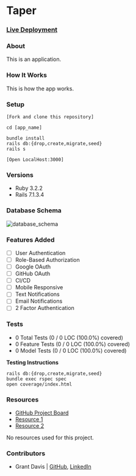 # Taper

### [Live Deployment]()

### About

This is an application.

### How It Works

This is how the app works.

### Setup

```
[Fork and clone this repository]

cd [app_name]

bundle install
rails db:{drop,create,migrate,seed}
rails s

[Open LocalHost:3000]
```

### Versions

- Ruby 3.2.2
- Rails 7.1.3.4

### Database Schema

![database_schema](public/Schema.png)

### Features Added

- [ ] User Authentication
- [ ] Role-Based Authorization
- [ ] Google OAuth
- [ ] GitHub OAuth
- [ ] CI/CD
- [ ] Mobile Responsive
- [ ] Text Notifications
- [ ] Email Notifications
- [ ] 2 Factor Authentication

### Tests

* 0 Total Tests (0 / 0 LOC (100.0%) covered)
* 0 Feature Tests (0 / 0 LOC (100.0%) covered)
* 0 Model Tests (0 / 0 LOC (100.0%) covered)

**Testing Instructions**

```
rails db:{drop,create,migrate,seed}
bundle exec rspec spec
open coverage/index.html
```

### Resources

* [GitHub Project Board]()
* [Resource 1]()
* [Resource 2]()

No resources used for this project.

### Contributors

* Grant Davis | [GitHub](https://github.com/grantdavis303), [LinkedIn](https://www.linkedin.com/in/grantdavis303/)